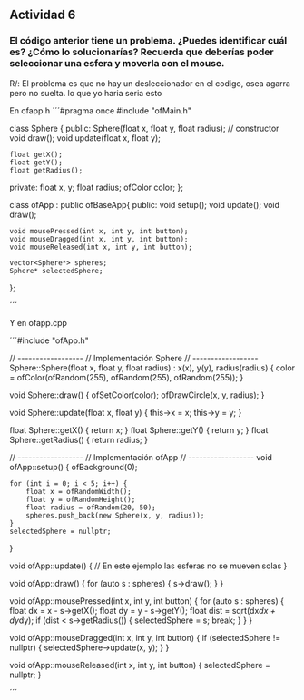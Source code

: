 ## Actividad 6

### El código anterior tiene un problema. ¿Puedes identificar cuál es? ¿Cómo lo solucionarías? Recuerda que deberías poder seleccionar una esfera y moverla con el mouse.
R/: El problema es que no hay un desleccionador en el codigo, osea agarra pero no suelta. lo que yo haria seria esto

En ofapp.h
´´´#pragma once
#include "ofMain.h"

class Sphere {
public:
    Sphere(float x, float y, float radius);   // constructor
    void draw();
    void update(float x, float y);

    float getX();
    float getY();
    float getRadius();

private:
    float x, y;
    float radius;
    ofColor color;
};

class ofApp : public ofBaseApp{
public:
    void setup();
    void update();
    void draw();

    void mousePressed(int x, int y, int button);
    void mouseDragged(int x, int y, int button);
    void mouseReleased(int x, int y, int button);

    vector<Sphere*> spheres;
    Sphere* selectedSphere;
};

´´´

Y en ofapp.cpp

´´´#include "ofApp.h"

// ------------------
// Implementación Sphere
// ------------------
Sphere::Sphere(float x, float y, float radius)
    : x(x), y(y), radius(radius) {
    color = ofColor(ofRandom(255), ofRandom(255), ofRandom(255));
}

void Sphere::draw() {
    ofSetColor(color);
    ofDrawCircle(x, y, radius);
}

void Sphere::update(float x, float y) {
    this->x = x;
    this->y = y;
}

float Sphere::getX() { return x; }
float Sphere::getY() { return y; }
float Sphere::getRadius() { return radius; }

// ------------------
// Implementación ofApp
// ------------------
void ofApp::setup() {
    ofBackground(0);

    for (int i = 0; i < 5; i++) {
        float x = ofRandomWidth();
        float y = ofRandomHeight();
        float radius = ofRandom(20, 50);
        spheres.push_back(new Sphere(x, y, radius));
    }
    selectedSphere = nullptr;
}

void ofApp::update() {
    // En este ejemplo las esferas no se mueven solas
}

void ofApp::draw() {
    for (auto s : spheres) {
        s->draw();
    }
}

void ofApp::mousePressed(int x, int y, int button) {
    for (auto s : spheres) {
        float dx = x - s->getX();
        float dy = y - s->getY();
        float dist = sqrt(dx*dx + dy*dy);
        if (dist < s->getRadius()) {
            selectedSphere = s;
            break;
        }
    }
}

void ofApp::mouseDragged(int x, int y, int button) {
    if (selectedSphere != nullptr) {
        selectedSphere->update(x, y);
    }
}

void ofApp::mouseReleased(int x, int y, int button) {
    selectedSphere = nullptr;
}

´´´